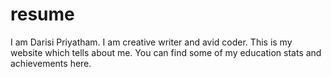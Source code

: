 # resume
I am Darisi Priyatham.
I am creative writer and avid coder.
This is my website which tells about me.
You can find some of my education stats and achievements here.
